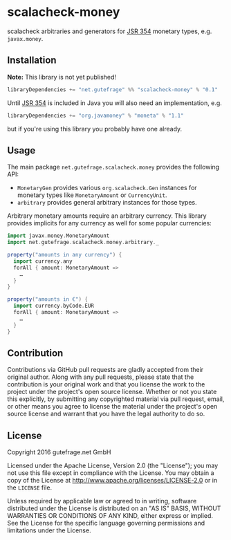 # scalacheck-money

scalacheck arbitraries and generators for [JSR 354][] monetary types, e.g.
`javax.money`.

[JSR 354]: https://jcp.org/en/jsr/detail?id=354

## Installation

**Note:** This library is not yet published!

```scala
libraryDependencies += "net.gutefrage" %% "scalacheck-money" % "0.1"
```

Until [JSR 354][] is included in Java you will also need an implementation, e.g.

```scala
libraryDependencies += "org.javamoney" % "moneta" % "1.1"
```

but if you're using this library you probably have one already.

## Usage

The main package `net.gutefrage.scalacheck.money` provides the following API:

* `MonetaryGen` provides various `org.scalacheck.Gen` instances for monetary
  types like `MonetaryAmount` or `CurrencyUnit`.
* `arbitrary` provides general arbitrary instances for those types.

Arbitrary monetary amounts require an arbitrary currency.  This library provides
implicits for any currency as well for some popular currencies:

```scala
import javax.money.MonetaryAmount
import net.gutefrage.scalacheck.money.arbitrary._

property("amounts in any currency") {
  import currency.any
  forAll { amount: MonetaryAmount =>
    …
  }
}

property("amounts in €") {
  import currency.byCode.EUR
  forAll { amount: MonetaryAmount =>
    …
  }
}
```

## Contribution

Contributions via GitHub pull requests are gladly accepted from their original
author. Along with any pull requests, please state that the contribution is your
original work and that you license the work to the project under the project's
open source license. Whether or not you state this explicitly, by submitting any
copyrighted material via pull request, email, or other means you agree to
license the material under the project's open source license and warrant that
you have the legal authority to do so.

## License

Copyright 2016 gutefrage.net GmbH

Licensed under the Apache License, Version 2.0 (the "License"); you may not use
this file except in compliance with the License.  You may obtain a copy of the
License at <http://www.apache.org/licenses/LICENSE-2.0> or in the `LICENSE` file.

Unless required by applicable law or agreed to in writing, software distributed
under the License is distributed on an "AS IS" BASIS, WITHOUT WARRANTIES OR
CONDITIONS OF ANY KIND, either express or implied.  See the License for the
specific language governing permissions and limitations under the License.

